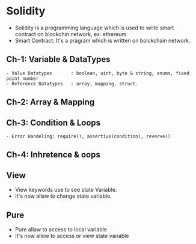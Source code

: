 # Solidity
- Solidity is a programming language which is used to write smart contract on blockchin network, ex: ethereum
- Smart Contract: It's a pragram which is written on bolckchain network.

## Ch-1: Variable & DataTypes
    - Value Datatypes       : boolean, uint, byte & string, enums, fixed point number
    - Reference Datatypes   : array, mapping, struct.
## Ch-2: Array & Mapping
## Ch-3: Condition & Loops
    - Error Handeling: require(), assertive(condition), reverve()
## Ch-4: Inhretence & oops


## View
- View keywords use to see state Variable. 
- It's now allaw to change state variable.

## Pure
- Pure allaw to access to local variable
- It's now allow to access or view state variable
